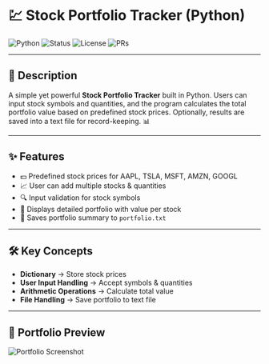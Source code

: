 # 💹 Stock Portfolio Tracker (Python)

![Python](https://img.shields.io/badge/Python-3.x-blue.svg)
![Status](https://img.shields.io/badge/Status-Completed-brightgreen.svg)
![License](https://img.shields.io/badge/License-MIT-orange.svg)
![PRs](https://img.shields.io/badge/PRs-Welcome-yellow.svg)

---

## 📌 Description
A simple yet powerful **Stock Portfolio Tracker** built in Python. Users can input stock symbols and quantities, and the program calculates the total portfolio value based on predefined stock prices. Optionally, results are saved into a text file for record-keeping. 📊  

---

## ✨ Features
- 💵 Predefined stock prices for AAPL, TSLA, MSFT, AMZN, GOOGL  
- 📈 User can add multiple stocks & quantities  
- 🔍 Input validation for stock symbols  
- 🧾 Displays detailed portfolio with value per stock  
- 💾 Saves portfolio summary to `portfolio.txt`  

---

## 🛠️ Key Concepts
- **Dictionary** → Store stock prices  
- **User Input Handling** → Accept symbols & quantities  
- **Arithmetic Operations** → Calculate total value  
- **File Handling** → Save portfolio to text file  

---

## 🎥 Portfolio Preview
![Portfolio Screenshot](screenshot.png)

